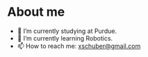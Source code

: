 # About me


- 🏫 I’m currently studying at Purdue.
- 🤖 I’m currently learning Robotics.
- 📫 How to reach me: xschuber@gmail.com
